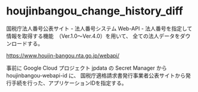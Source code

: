 # houjinbangou_change_history_diff
国税庁法人番号公表サイト - 法人番号システム Web-API - 法人番号を指定して情報を取得する機能　（Ver.1.0～Ver.4.0）を用いて、
全ての法人データをダウンロードする。

https://www.houjin-bangou.nta.go.jp/webapi/

事前に Google Cloud プロジェクト jpdata の Secret Manager から houjinbangou-webapi-id に、
国税庁適格請求書発行事業者公表サイトから発行手続を行った、アプリケーションIDを指定する。
